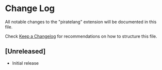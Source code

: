 # Change Log

All notable changes to the "piratelang" extension will be documented in this file.

Check [Keep a Changelog](http://keepachangelog.com/) for recommendations on how to structure this file.

## [Unreleased]

- Initial release